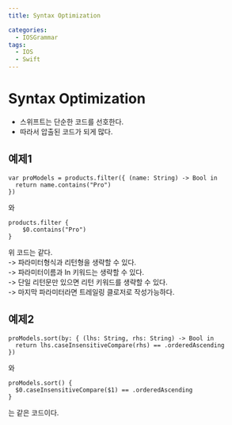 ```yaml
---
title: Syntax Optimization

categories:
  - IOSGrammar
tags:
  - IOS
  - Swift
---
```


# Syntax Optimization  
- 스위프트는 단순한 코드를 선호한다.  
- 따라서 압출된 코드가 되게 많다.  

## 예제1
~~~
var proModels = products.filter({ (name: String) -> Bool in
  return name.contains("Pro")
})
~~~
와
~~~
products.filter {
    $0.contains("Pro")
}
~~~
위 코드는 같다.  
->  파라미터형식과 리턴형을 생략할 수 있다.   
->  파라미터이름과 In 키워드는 생략할 수 있다.  
->  단일 리턴문만 있으면 리턴 키워드를 생략할 수 있다.  
->  마지막 파라미터라면 트레일링 클로저로 작성가능하다.  

## 예제2
~~~
proModels.sort(by: { (lhs: String, rhs: String) -> Bool in
  return lhs.caseInsensitiveCompare(rhs) == .orderedAscending
})
~~~
와
~~~
proModels.sort() {
  $0.caseInsensitiveCompare($1) == .orderedAscending
}
~~~
는 같은 코드이다.